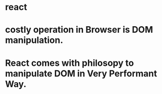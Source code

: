 # react
# costly operation in Browser is DOM manipulation.
# React comes with philosopy to manipulate DOM in Very Performant Way.